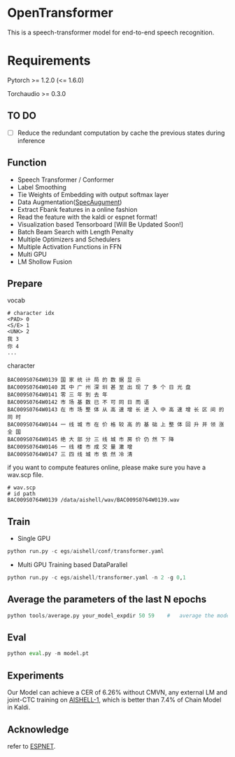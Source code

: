 # OpenTransformer

This is a speech-transformer model for end-to-end speech recognition.

# Requirements

Pytorch >= 1.2.0 (<= 1.6.0)

Torchaudio >= 0.3.0

## TO DO

- [ ]  Reduce the redundant computation by cache the previous states during inference

## Function

- Speech Transformer / Conformer
- Label Smoothing
- Tie Weights of Embedding with output softmax layer
- Data Augmentation([SpecAugument](https://arxiv.org/abs/1904.08779))
- Extract Fbank features in a online fashion
- Read the feature with the kaldi or espnet format!
- Visualization based Tensorboard [Will Be Updated Soon!]
- Batch Beam Search with Length Penalty
- Multiple Optimizers and Schedulers
- Multiple Activation Functions in FFN
- Multi GPU
- LM Shollow Fusion

## Prepare

vocab

```
# character idx
<PAD> 0
<S/E> 1
<UNK> 2
我 3
你 4
...
```

character

```
BAC009S0764W0139 国 家 统 计 局 的 数 据 显 示
BAC009S0764W0140 其 中 广 州 深 圳 甚 至 出 现 了 多 个 日 光 盘
BAC009S0764W0141 零 三 年 到 去 年
BAC009S0764W0142 市 场 基 数 已 不 可 同 日 而 语
BAC009S0764W0143 在 市 场 整 体 从 高 速 增 长 进 入 中 高 速 增 长 区 间 的 同 时
BAC009S0764W0144 一 线 城 市 在 价 格 较 高 的 基 础 上 整 体 回 升 并 领 涨 全 国
BAC009S0764W0145 绝 大 部 分 三 线 城 市 房 价 仍 然 下 降
BAC009S0764W0146 一 线 楼 市 成 交 量 激 增
BAC009S0764W0147 三 四 线 城 市 依 然 冷 清
```

if you want to compute features online, please make sure you have a wav.scp file.

```
# wav.scp
# id path
BAC009S0764W0139 /data/aishell/wav/BAC009S0764W0139.wav
```

## Train

- Single GPU

```python
python run.py -c egs/aishell/conf/transformer.yaml
```

- Multi GPU Training based DataParallel

```python
python run.py -c egs/aishell/transformer.yaml -n 2 -g 0,1
```

## Average the parameters of the last N epochs

```python
python tools/average.py your_model_expdir 50 59    #   average the models from 50-th epoch to 59-th epoch
```

## Eval

```python
python eval.py -m model.pt
```

## Experiments

Our Model can achieve a CER of 6.26% without CMVN, any external LM and joint-CTC training on [AISHELL-1](http://www.openslr.org/33/), which is better than 7.4% of Chain Model in Kaldi.

## Acknowledge

refer to [ESPNET](https://github.com/espnet/espnet).
